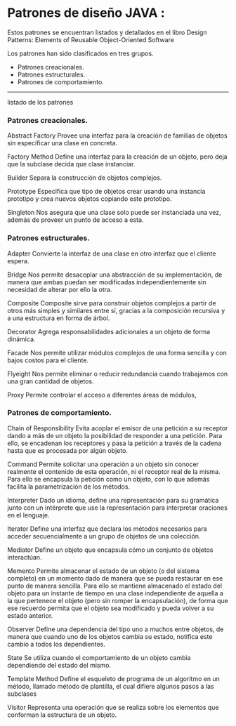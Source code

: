 # Patrones de diseño JAVA :


Estos patrones se encuentran listados y detallados en el libro Design Patterns: Elements of Reusable Object-Oriented Software

Los patrones han sido clasificados en tres grupos.

* Patrones creacionales.
* Patrones estructurales.
* Patrones de comportamiento.



---

listado de los patrones

### Patrones creacionales.

Abstract Factory Provee una interfaz para la creación de familias de objetos sin especificar una clase en concreta.

Factory Method Define una interfaz para la creación de un objeto, pero deja que la subclase decida que clase instanciar.

Builder Separa la construcción de objetos complejos.

Prototype Especifica que tipo de objetos crear usando una instancia prototipo y crea nuevos objetos copiando este prototipo.

Singleton Nos asegura que una clase solo puede ser instanciada una vez, además de proveer un punto de acceso a esta.

### Patrones estructurales.

Adapter Convierte la interfaz de una clase en otro interfaz que el cliente espera.

Bridge Nos permite desacoplar una abstracción de su implementación, de manera que ambas puedan ser modificadas independientemente sin necesidad de alterar por ello la otra.

Composite Composite sirve para construir objetos complejos a partir de otros más simples y similares entre sí, gracias a la composición recursiva y a una estructura en forma de árbol.

Decorator Agrega responsabilidades adicionales a un objeto de forma dinámica.

Facade Nos permite utilizar módulos complejos de una forma sencilla y con bajos costos para el cliente.

Flyeight Nos permite eliminar o reducir redundancia cuando trabajamos con una gran cantidad de objetos.

Proxy Permite controlar el acceso a diferentes áreas de módulos,

### Patrones de comportamiento.

Chain of Responsibility Evita acoplar el emisor de una petición a su receptor dando a más de un objeto la posibilidad de responder a una petición. Para ello, se encadenan los receptores y pasa la petición a través de la cadena hasta que es procesada por algún objeto.

Command Permite solicitar una operación a un objeto sin conocer realmente el contenido de esta operación, ni el receptor real de la misma. Para ello se encapsula la petición como un objeto, con lo que además facilita la parametrización de los métodos.

Interpreter Dado un idioma, define una representación para su gramática junto con un intérprete que use la representación para interpretar oraciones en el lenguaje.

Iterator Define una interfaz que declara los métodos necesarios para acceder secuencialmente a un grupo de objetos de una colección.

Mediator Define un objeto que encapsula cómo un conjunto de objetos interactúan.

Memento Permite almacenar el estado de un objeto (o del sistema completo) en un momento dado de manera que se pueda restaurar en ese punto de manera sencilla. Para ello se mantiene almacenado el estado del objeto para un instante de tiempo en una clase independiente de aquella a la que pertenece el objeto (pero sin romper la encapsulación), de forma que ese recuerdo permita que el objeto sea modificado y pueda volver a su estado anterior.

Observer Define una dependencia del tipo uno a muchos entre objetos, de manera que cuando uno de los objetos cambia su estado, notifica este cambio a todos los dependientes.

State Se utiliza cuando el comportamiento de un objeto cambia dependiendo del estado del mismo.

Template Method Define el esqueleto de programa de un algoritmo en un método, llamado método de plantilla, el cual difiere algunos pasos a las subclases

Visitor Representa una operación que se realiza sobre los elementos que conforman la estructura de un objeto.

